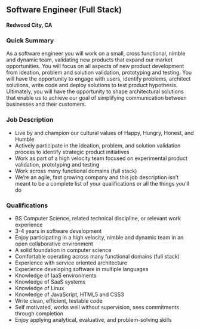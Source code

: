 ## Software Engineer (Full Stack)
#### Redwood City, CA

### Quick Summary
As a software engineer you will work on a small, cross functional, nimble and dynamic team, validating new products that expand our market opportunities. You will focus on all aspects of new product development from ideation, problem and solution validation, prototyping and testing. You will have the opportunity to engage with users, identify problems, architect solutions, write code and deploy solutions to test product hypothesis. Ultimately, you will have the opportunity to shape architectural solutions that enable us to achieve our goal of simplifying communication between businesses and their customers.

### Job Description
+	Live by and champion our cultural values of Happy, Hungry, Honest, and Humble
+	Actively participate in the ideation, problem, and solution validation process to identify
strategic product initiatives
+	Work as part of a high velocity team focused on experimental product validation,
prototyping and testing
+	Work across many functional domains (full stack)
+	We’re an agile, fast growing company and this job description isn’t meant to be a
complete list of your qualifications or all the things you’ll do

### Qualifications
+	BS Computer Science, related technical discipline, or relevant work experience
+	3-4 years in software development
+	Enjoy participating in a high velocity, nimble and dynamic team in an open collaborative
environment
+	A solid foundation in computer science
+	Comfortable operating across many functional domains (full stack)
+	Experience with service oriented architecture
+	Experience developing software in multiple languages
+	Knowledge of IaaS environments
+	Knowledge of SaaS systems
+	Knowledge of Linux
+	Knowledge of JavaScript, HTML5 and CSS3
+	Write clean, efficient, testable code
+	Self motivated, works well without supervision, sees commitments through completion
+	Enjoy applying analytical, evaluative, and problem-solving skills
